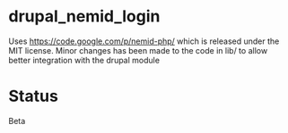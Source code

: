 # drupal_nemid_login

Uses https://code.google.com/p/nemid-php/ which is released under the MIT license. Minor changes has been made to the code in lib/ to allow better integration with the drupal module

# Status
Beta
